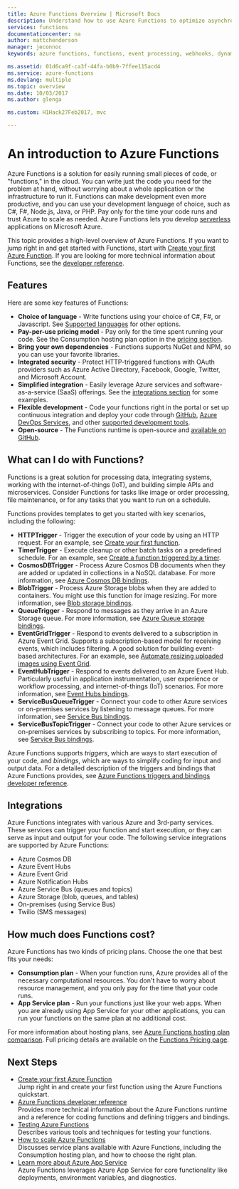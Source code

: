 ```yaml
---
title: Azure Functions Overview | Microsoft Docs
description: Understand how to use Azure Functions to optimize asynchronous workloads in minutes.
services: functions
documentationcenter: na
author: mattchenderson
manager: jeconnoc
keywords: azure functions, functions, event processing, webhooks, dynamic compute, serverless architecture

ms.assetid: 01d6ca9f-ca3f-44fa-b0b9-7ffee115acd4
ms.service: azure-functions
ms.devlang: multiple
ms.topic: overview
ms.date: 10/03/2017
ms.author: glenga

ms.custom: H1Hack27Feb2017, mvc

---
```

# An introduction to Azure Functions  
Azure Functions is a solution for easily running small pieces of code, or "functions," in the cloud. You can write just the code you need for the problem at hand, without worrying about a whole application or the infrastructure to run it. Functions can make development even more productive, and you can use your development language of choice, such as C#, F#, Node.js, Java, or PHP. Pay only for the time your code runs and trust Azure to scale as needed. Azure Functions lets you develop [serverless](https://azure.microsoft.com/solutions/serverless/) applications on Microsoft Azure.

This topic provides a high-level overview of Azure Functions. If you want to jump right in and get started with Functions, start with [Create your first Azure Function](functions-create-first-azure-function.md). If you are looking for more technical information about Functions, see the [developer reference](functions-reference.md).

## Features
Here are some key features of Functions:

* **Choice of language** - Write functions using your choice of C#, F#, or Javascript. See [Supported languages](supported-languages.md) for other options.
* **Pay-per-use pricing model** - Pay only for the time spent running your code. See the Consumption hosting plan option in the [pricing section](#pricing).  
* **Bring your own dependencies** - Functions supports NuGet and NPM, so you can use your favorite libraries.  
* **Integrated security** - Protect HTTP-triggered functions with OAuth providers such as Azure Active Directory, Facebook, Google, Twitter, and Microsoft Account.  
* **Simplified integration** - Easily leverage Azure services and software-as-a-service (SaaS) offerings. See the [integrations section](#integrations) for some examples.  
* **Flexible development** - Code your functions right in the portal or set up continuous integration and deploy your code through [GitHub](../app-service/scripts/cli-continuous-deployment-github.md), [Azure DevOps Services](../app-service/scripts/cli-continuous-deployment-vsts.md), and other [supported development tools](../app-service/deploy-local-git.md).  
* **Open-source** - The Functions runtime is open-source and [available on GitHub](https://github.com/azure/azure-webjobs-sdk-script).  

## What can I do with Functions?
Functions is a great solution for processing data, integrating systems, working with the internet-of-things (IoT), and building simple APIs and microservices. Consider Functions for tasks like image or order processing, file maintenance, or for any tasks that you want to run on a schedule. 

Functions provides templates to get you started with key scenarios, including the following:

* **HTTPTrigger** - Trigger the execution of your code by using an HTTP request. For an example, see [Create your first function](functions-create-first-azure-function.md).
* **TimerTrigger** - Execute cleanup or other batch tasks on a predefined schedule. For an example, see [Create a function triggered by a timer](functions-create-scheduled-function.md).
* **CosmosDBTrigger** - Process Azure Cosmos DB documents when they are added or updated in collections in a NoSQL database. For more information, see [Azure Cosmos DB bindings](functions-bindings-cosmosdb-v2.md).
* **BlobTrigger** - Process Azure Storage blobs when they are added to containers. You might use this function for image resizing. For more information, see [Blob storage bindings](functions-bindings-storage-blob.md).
* **QueueTrigger** - Respond to messages as they arrive in an Azure Storage queue. For more information, see [Azure Queue storage bindings](functions-bindings-storage-queue.md).
* **EventGridTrigger** -  Respond to events delivered to a subscription in Azure Event Grid. Supports a subscription-based model for receiving events, which includes filtering. A good solution for building event-based architectures. For an example, see [Automate resizing uploaded images using Event Grid](../event-grid/resize-images-on-storage-blob-upload-event.md).
* **EventHubTrigger** -  Respond to events delivered to an Azure Event Hub. Particularly useful in application instrumentation, user experience or workflow processing, and internet-of-things (IoT) scenarios. For more information, see [Event Hubs bindings](functions-bindings-event-hubs.md).
* **ServiceBusQueueTrigger** - Connect your code to other Azure services or on-premises services by listening to message queues. For more information, see [Service Bus bindings](functions-bindings-service-bus.md).
* **ServiceBusTopicTrigger** - Connect your code to other Azure services or on-premises services by subscribing to topics. For more information, see [Service Bus bindings](functions-bindings-service-bus.md).

Azure Functions supports *triggers*, which are ways to start execution of your code, and *bindings*, which are ways to simplify coding for input and output data. For a detailed description of the triggers and bindings that Azure Functions provides, see [Azure Functions triggers and bindings developer reference](functions-triggers-bindings.md).

## <a name="integrations"></a>Integrations
Azure Functions integrates with various Azure and 3rd-party services. These services can trigger your function and start execution, or they can serve as input and output for your code. The following service integrations are supported by Azure Functions:

* Azure Cosmos DB
* Azure Event Hubs
* Azure Event Grid
* Azure Notification Hubs
* Azure Service Bus (queues and topics)
* Azure Storage (blob, queues, and tables)
* On-premises (using Service Bus)
* Twilio (SMS messages)

## <a name="pricing"></a>How much does Functions cost?
Azure Functions has two kinds of pricing plans. Choose the one that best fits your needs: 

* **Consumption plan** - When your function runs, Azure provides all of the necessary computational resources. You don't have to worry about resource management, and you only pay for the time that your code runs. 
* **App Service plan** - Run your functions just like your web apps. When you are already using App Service for your other applications, you can run your functions on the same plan at no additional cost. 

For more information about hosting plans, see [Azure Functions hosting plan comparison](functions-scale.md). Full pricing details are available on the [Functions Pricing page](https://azure.microsoft.com/pricing/details/functions/).

## Next Steps
* [Create your first Azure Function](functions-create-first-azure-function.md)  
  Jump right in and create your first function using the Azure Functions quickstart. 
* [Azure Functions developer reference](functions-reference.md)  
  Provides more technical information about the Azure Functions runtime and a reference for coding functions and defining triggers and bindings.
* [Testing Azure Functions](functions-test-a-function.md)  
  Describes various tools and techniques for testing your functions.
* [How to scale Azure Functions](functions-scale.md)  
  Discusses service plans available with Azure Functions, including the Consumption hosting plan, and how to choose the right plan. 
* [Learn more about Azure App Service](../app-service/app-service-web-overview.md)  
  Azure Functions leverages Azure App Service for core functionality like deployments, environment variables, and diagnostics. 

